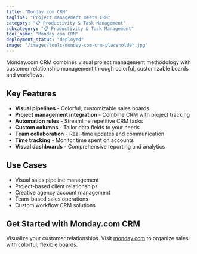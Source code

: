 ```yaml
---
title: "Monday.com CRM"
tagline: "Project management meets CRM"
category: "📋 Productivity & Task Management"
subcategory: "📋 Productivity & Task Management"
tool_name: "Monday.com CRM"
deployment_status: "deployed"
image: "/images/tools/monday-com-crm-placeholder.jpg"
---
```

Monday.com CRM combines visual project management methodology with customer relationship management through colorful, customizable boards and workflows.

## Key Features

- **Visual pipelines** - Colorful, customizable sales boards
- **Project management integration** - Combine CRM with project tracking
- **Automation rules** - Streamline repetitive CRM tasks
- **Custom columns** - Tailor data fields to your needs
- **Team collaboration** - Real-time updates and communication
- **Time tracking** - Monitor time spent on accounts
- **Visual dashboards** - Comprehensive reporting and analytics

## Use Cases

- Visual sales pipeline management
- Project-based client relationships
- Creative agency account management
- Team-based sales operations
- Custom workflow CRM solutions

## Get Started with Monday.com CRM

Visualize your customer relationships. Visit [monday.com](https://monday.com) to organize sales with colorful, flexible boards.